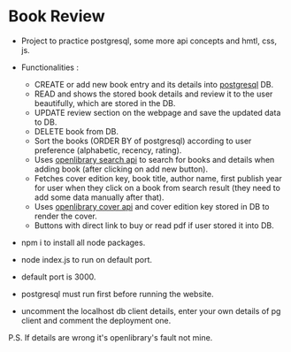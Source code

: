 # Book Review



- Project to practice postgresql, some more api concepts and hmtl, css, js.  

- Functionalities :
    - CREATE or add new book entry and its details into <u>postgresql</u> DB.
    - READ and shows the stored book details and review it to the user beautifully, which are stored in the DB.
    - UPDATE review section on the webpage and save the updated data to DB.
    - DELETE book from DB.
    - Sort the books (ORDER BY of postgresql) according to user preference (alphabetic, recency, rating).
    - Uses <u>openlibrary search api</u> to search for books and details when adding book (after clicking on add new button).
    - Fetches cover edition key, book title, author name, first publish year for user when they click on a book from search result (they need to add some data manually after that).
    - Uses <u>openlibrary cover api</u> and cover edition key stored in DB to render the cover.
    - Buttons with direct link to buy or read pdf if user stored it into DB.

- npm i to install all node packages.
- node index.js to run on default port.
- default port is 3000.
- postgresql must run first before running the website.
- uncomment the localhost db client details, enter your own details of pg client and comment the deployment one.

P.S. If details are wrong it's openlibrary's fault not mine.